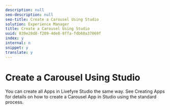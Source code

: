 ```yaml
---
description: null
seo-description: null
seo-title: Create a Carousel Using Studio
solution: Experience Manager
title: Create a Carousel Using Studio
uuid: 839e28d8-f209-4de8-8ffa-fdb60a37069f
index: y
internal: n
snippet: y
translate: y
---
```


# Create a Carousel Using Studio

You can create all Apps in Livefyre Studio the same way. See Creating Apps for details on how to create a Carousel App in Studio using the standard process.
